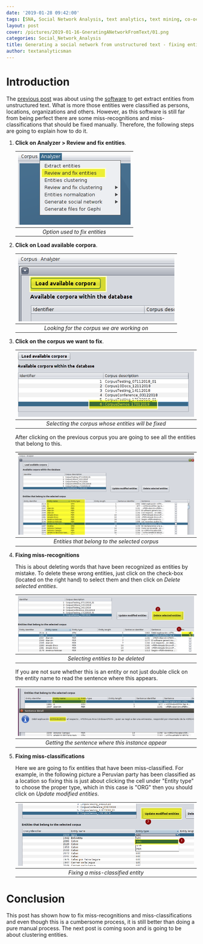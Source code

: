 ```yaml
---
date: '2019-01-28 09:42:00'
tags: [SNA, Social Network Analysis, text analytics, text mining, co-occurrence, entity named recognition, entity named classification]
layout: post
cover: /pictures/2019-01-16-GneratingANetworkFromText/01.png
categories: Social_Network_Analysis
title: Generating a social network from unstructured text - fixing entities
author: textanalyticsman
---
```

# Introduction

The [previous post](/social_network_analysis/GneratingANetworkFromText/) was about using the [software](https://github.com/textanalyticsman/extractnetworksfromtext) to get extract entities from unstructured text. What is more those entities were classified as persons, locations, organizations and others. However, as this software is still far from being perfect there are some miss-recognitions and miss-classifications that should be fixed manually. Therefore, the following steps are going to explain how to do it.

1. **Click on Analyzer > Review and fix entities**.


	| ![](/pictures/2019-01-28-NetworkFromTextFixingEntities/01.png) | 
	|:--:| 
	| *Option used to fix entities* |

2. **Click on Load available corpora**.

	| ![](/pictures/2019-01-28-NetworkFromTextFixingEntities/02.png) | 
	|:--:| 
	| *Looking for the corpus we are working on* |

3.  **Click on the corpus we want to fix**.

	| ![](/pictures/2019-01-28-NetworkFromTextFixingEntities/03.png) | 
	|:--:| 
	| *Selecting the corpus whose entities will be fixed* |
	
	
	After clicking on the previous corpus you are going to see all the entities that belong to this.
	
	| ![](/pictures/2019-01-28-NetworkFromTextFixingEntities/04.png) | 
	|:--:| 
	| *Entities that belong to the selected corpus* |

4.	**Fixing miss-recognitions**
	
	This is about deleting words that have been recognized as entities by mistake. To delete these wrong entities, just click on the check-box (located on the right hand) to select them and then click on *Delete selected entities*.
	
	| ![](/pictures/2019-01-28-NetworkFromTextFixingEntities/05.png) | 
	|:--:| 
	| *Selecting entities to be deleted* |	
	
	If you are not sure whether this is an entity or not just double click on the entity name to read the sentence where this appears.
	
	| ![](/pictures/2019-01-28-NetworkFromTextFixingEntities/06.png) | 
	|:--:| 
	| *Getting the sentence where this instance appear* |		

4.	**Fixing miss-classifications**	

	Here we are going to fix entities that have been miss-classified. For example, in the following picture a Peruvian party has been classified as a location so fixing this is just about clicking the cell under "Entity type" to choose the proper type, which in this case is "ORG" then you should click on *Update modified entities*.
	
	| ![](/pictures/2019-01-28-NetworkFromTextFixingEntities/07.png) | 
	|:--:| 
	| *Fixing a miss-classified entity* |	
	
# Conclusion

This post has shown how to fix miss-recognitions and miss-classifications and even though this is a cumbersome process, it is still better than doing a pure manual process. The next post is coming soon and is going to be about clustering entities.